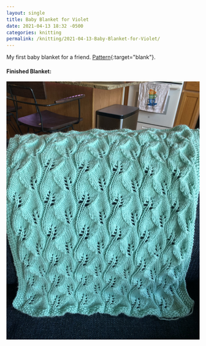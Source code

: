 ```yaml
---
layout: single
title: Baby Blanket for Violet
date: 2021-04-13 18:32 -0500
categories: knitting
permalink: /knitting/2021-04-13-Baby-Blanket-for-Violet/
---
```

My first baby blanket for a friend. [Pattern](https://www.ravelry.com/patterns/library/leafy-baby-blanket){:target="blank"}.

#### Finished Blanket:
<a href="/assets/images/knitting/knitting-2021-04-13-img1-6B6B8A02-38C3-4484-8F19-C7ECEC160C37.jpeg" target="_blank" class="daily-doodle-link">
  <img src="/assets/images/knitting/knitting-2021-04-13-img1-6B6B8A02-38C3-4484-8F19-C7ECEC160C37.jpeg" alt="Baby Blanket for Violet" class="daily-doodle-image">
</a>

